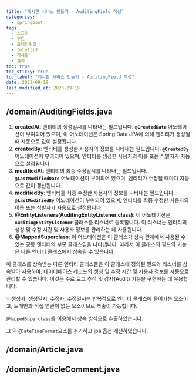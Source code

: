 ```yaml
---
title: "게시판 서비스 만들기 - AuditingField 작성"
categories:
  - springboot
tags:
  - 스프링
  - 부트
  - 프레임워크
  - IntelliJ
  - 게시판
  - 설계
toc: true
toc_sticky: true
toc_label: "게시판 서비스 만들기 - AuditingField 작성"
date: 2023-09-19
last_modified_at: 2023-09-19
---
```


## /domain/AuditingFields.java

<script src="https://gist.github.com/junyihong/af169c7e1a6fbb5b2ffd53be495fb24a.js"></script>

1. **createdAt**: 엔티티의 생성일시를 나타내는 필드입니다. **`@CreatedDate`** 어노테이션이 부여되어 있으며, 이 어노테이션은 Spring Data JPA에 의해 엔티티가 생성될 때 자동으로 값이 설정됩니다.
2. **createdBy**: 엔티티를 생성한 사용자의 정보를 나타내는 필드입니다. **`@CreatedBy`** 어노테이션이 부여되어 있으며, 엔티티를 생성한 사용자의 이름 또는 식별자가 자동으로 설정됩니다.
3. **modifiedAt**: 엔티티의 최종 수정일시를 나타내는 필드입니다. **`@LastModifiedDate`** 어노테이션이 부여되어 있으며, 엔티티가 수정될 때마다 자동으로 값이 갱신됩니다.
4. **modifiedBy**: 엔티티를 최종 수정한 사용자의 정보를 나타내는 필드입니다. **`@LastModifiedBy`** 어노테이션이 부여되어 있으며, 엔티티를 최종 수정한 사용자의 이름 또는 식별자가 자동으로 설정됩니다.
5. **@EntityListeners(AuditingEntityListener.class)**: 이 어노테이션은 **`AuditingEntityListener`** 클래스를 리스너로 등록합니다. 이 리스너는 엔티티의 생성 및 수정 시간 및 사용자 정보를 관리하는 데 사용됩니다.
6. **@MappedSuperclass**: 이 어노테이션은 이 클래스가 상속 관계에서 사용될 수 있는 공통 엔티티의 부모 클래스임을 나타냅니다. 따라서 이 클래스의 필드와 기능은 다른 엔티티 클래스에서 상속될 수 있습니다.

이 클래스를 상속받는 다른 엔티티 클래스들은 이 클래스에 정의된 필드와 리스너를 상속받아 사용하여, 데이터베이스 레코드의 생성 및 수정 시간 및 사용자 정보를 자동으로 관리할 수 있습니다. 이것은 주로 로그 추적 및 감사(Audit) 기능을 구현하는 데 유용합니다.

<aside>
💡 생성자, 생성일시, 수정자, 수정일시는 반복적으로 엔티티 클래스에 들어가는 요소이고, 도메인과 직접 연관이 없는 요소이므로 추출이 가능합니다.

`@MappedSuperclass`를 이용해서 상속 방식으로 추출하였습니다.

그 외 `@DateTimeFormat`요소를 추가하고 jpa 옵션 개선하였습니다.

</aside>

## /domain/Article.java

<script src="https://gist.github.com/junyihong/ba1401d7a510f307a7764a8c3819757d.js"></script>

## /domain/ArticleComment.java

<script src="https://gist.github.com/junyihong/bc8f2d48b5e3b69d1861ce6edbb5d0fe.js"></script>
